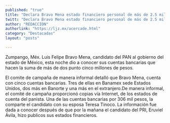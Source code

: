 ```yaml
---
published: "true"
title: "Declara Bravo Mena estado financiero personal de más de 2.5 millones de pesos"
twitt: "Declara Bravo Mena estado financiero personal de más de 2.5 millones de pesos"
author: "REDACCION"
authorlink: "https://ljz.mx/acercade.html"
category: "Destacadas"
layout: "posts"

---
```



  Zumpango, Méx. Luis Felipe Bravo Mena, candidato del PAN al gobierno del estado de México, esta noche dio a conocer sus cuentas bancarias que hacen la suma de más de dos punto cinco millones de pesos.



  El comite de campaña de manera informal detalló que Bravo Mena, cuenta con cinco cuentas bancarias. Tres de ellas en Banamex sede Estados Unidos, dos más en Banorte y una más en el extranjero.De manera informal, el comité de campaña proporcionó copias vía Internet, de los estados de cuenta del panista. Una de las cuentas bancarias por 306 mil pesos, la comparte el candidato con su esposa Teresa Tinoco. La información fue dada a conocer después de que por la mañana el candidato del PRI, Eruviel Ávila, hizo publicos sus estados financieros.

